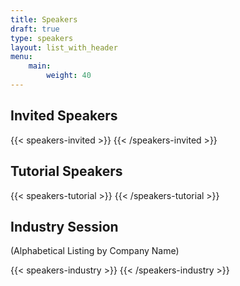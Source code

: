 ```yaml
---
title: Speakers
draft: true
type: speakers
layout: list_with_header
menu:
    main:
        weight: 40
---
```


<script src="https://ajax.googleapis.com/ajax/libs/jquery/3.5.1/jquery.min.js"></script>

## Invited Speakers
<!--Click on a speaker's name to read the title and abstract for their presentation.-->

{{< speakers-invited >}}
{{< /speakers-invited >}}

## Tutorial Speakers
<!--Click on a speaker's name to read the title and abstract for their presentation.-->

{{< speakers-tutorial >}}
{{< /speakers-tutorial >}}

## Industry Session
<!--Click on a speaker's name to read their bio.-->
(Alphabetical Listing by Company Name)

{{< speakers-industry  >}}
{{< /speakers-industry >}}

<!--

## List of Accepted Contributed Talks
(in order of submission)

{{< papers-accepted >}}
{{< /papers-accepted >}}

## List of Accepted Posters
(in order of submission)

Download a {{< button-link label="zip-archive" url="https://surfdrive.surf.nl/files/index.php/s/fdA5dzPllmwnOBn/download" icon="tar" target="_blank">}} of all posters.

{{< posters-accepted >}}
{{< /posters-accepted >}}
<!-- ## Online event
{{< button-link label="online conference format" url="/online-conference" icon="link" target="_blank">}} -->

